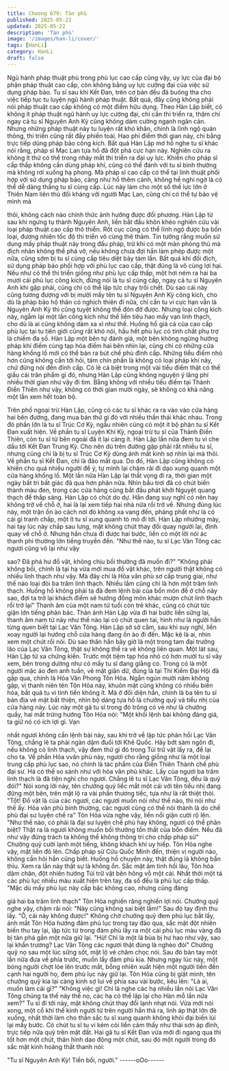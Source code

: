```yaml
---
title: Chương 679: Tàn phù
published: 2025-05-22
updated: 2025-05-22
description: 'Tàn phù'
image: '/images/han-li/cover/'
tags: [HanLi]
category: HanLi
draft: false
---
```


Ngũ hành pháp thuật phù trong phù lục cao cấp cũng vậy, uy lực
của đại bộ phận pháp thuật cao cấp, còn không bằng uy lực
cường đại của việc sử dụng pháp bảo.
Tu sĩ sau khi Kết Đan, trên cơ bản đều đã buông tha cho việc tiếp
tục tu luyện ngũ hành pháp thuật.
Bất quá, đây cũng không phải nói pháp thuật cao cấp không có
một điểm hữu dụng.
Theo Hàn Lập biết, có không ít pháp thuật ngũ hành uy lực cường
đại, chỉ cần thi triển ra, thậm chí ngay cả tu sĩ Nguyên Anh Kỳ
cũng không dám cường ngạnh ngăn cản.
Nhưng những pháp thuật này tu luyện rất khó khăn, chính là lĩnh
ngộ quán thông, thi triển cũng rất đầy phiền toái.
Hao phí điểm thời gian này, chi bằng trực tiếp dùng pháp bảo
công kích.
Bất quá Hàn Lập mơ hồ nghe tu sĩ khác nói rằng, pháp sĩ Mạc
Lan tựa hồ đã đột phá cực hạn này. Nghiên cứu ra không ít thứ
có thể trong nháy mắt thi triển ra đại uy lực.
Khiến cho pháp sĩ cấp thấp không cần dùng pháp khí, cũng có thể
đánh với tu sĩ bình thường mà không rơi xuống hạ phong.
Mà pháp sĩ cao cấp có thể tại linh thuật phối hợp với sử dụng
pháp bảo, càng như hổ thêm cánh, không hề nghi ngờ là có thể
dễ dàng thắng tu sĩ cùng cấp.
Lúc này làm cho một số thế lực lớn ở Thiên Nam liên thủ đối
kháng với người Mạc Lan, cũng chỉ có thể tự bảo vệ mình mà

thôi, không cách nào chính thức ảnh hưởng được đối phương.
Hàn Lập từ sau khi ngưng tụ thành Nguyên Anh, liền bắt đầu
khôn khéo nghiên cứu vài loại pháp thuật cao cấp thô thiển. Rốt
cục cũng có thể lĩnh ngộ được ba bốn loại, đương nhiên tốc độ thi
triển vô cùng thê thảm. Tin tưởng rằng muốn sử dụng mấy pháp
thuật này trong đấu pháp, trừ khi có một màn phòng thủ mà địch
nhân không thể phá vở, nếu không chưa đợi hắn làm phép được
một nữa, cũng sớm bị tu sĩ cùng cấp tiêu diệt bảy tám lần.
Bất quá khi đối địch, sử dụng pháp bảo phối hợp với phù lục cao
cấp, thật đúng là vô cùng lợi hại. Nếu như có thể thi triển giống
như phù lục cấp thấp, một hơi ném ra hai ba mươi cái phù lục
công kích, đừng nói là tu sĩ củng cấp, ngay cả tu sĩ Nguyên Anh
khi gặp phải, cũng chỉ có thể lập tức chạy trối chết.
Dù sao cái này cũng tương đượng với bị mười mấy tên tu sĩ
Nguyên Anh Kỳ công kích, cho dù là pháp bảo hộ thân có nghịch
thiên đi nữa, chỉ cần tu vi cực hạn vẫn là Nguyên Anh Kỳ thì cũng
tuyệt không thể đón đỡ được.
Nhưng loại công kích này, ngẫm lại một lần công kích như thế liền
tiêu hao mấy vạn linh thạch, cho dù là ai cũng không dám xa xỉ
như thế.
Huống hồ giá cả của cao cấp phù lục tại tu tiên giới cũng rất khó
nói, hầu hết phù lục có tính chất phụ trợ là chiếm đa số.
Hàn Lập một bên tự đánh giá, một bên không ngừng hướng pháp
khí điếm cùng tạp hóa điếm hai bên nhìn lại, cũng chỉ có những
cửa hàng khổng lồ mới có thể bán ra bút chế phù đỉnh cấp.
Những tiểu điếm nhỏ hơn cũng không cần tới hỏi, tám chín phần
là không có loại pháp khí này, chứ đừng nói đến đỉnh cấp.
Có lẽ cá biệt trong một vài tiểu điếm thật có thế giấu cái trân
phẩm gì đó, nhưng Hàn Lập cũng không nguyện ý lãng phí nhiều
thời gian như vậy đi tìm. Bằng không với nhiều tiểu điếm tại
Thành Điền Thiên như vậy, không có thời gian mười ngày, sẽ
không có khả năng một lần xem hết toàn bộ.

Trên phố ngoại trừ Hàn Lập, cũng có các tu sĩ khác ra ra vào vào
cửa hàng hai bên đường, đang mua bán thứ gì đó với nhiều thần
thái khác nhau.
Trong đó phần lớn là tu sĩ Trúc Cơ Kỳ, ngẫu nhiên cũng có một ít
bộ phận tu sĩ Kết Đan xuất hiện.
Về phần tu sĩ Luyện Khí Kỳ, ngoại trừ tu sĩ của Thành Điền Thiên,
còn tu sĩ từ bên ngoài đã ít lại càng ít.
Hàn Lập lần nữa đem tu vi che dấu tới Kết Đan Trung Kỳ. Cho
nên dù trên đường gặp phải rất nhiều tu sĩ, nhưng cũng chỉ là bị
tu sĩ Trúc Cơ Kỳ dùng ánh mắt kinh sợ nhìn lại mà thôi. Về phần
tu sĩ Kết Đan, chỉ là đảo mắt qua.
Do đó, Hàn Lập cũng không có khiến cho quá nhiều người để ý,
tự mình lại chậm rãi đi dạo xung quanh một cửa hàng khổng lồ.
Một lần nữa Hàn Lập lại thất vọng đi ra, thời gian một ngày bất tri
bất giác đã qua hơn phân nữa.
Nhìn bầu trơi đã có chút biến thành màu đen, trong các cửa hàng
cũng bắt đầu phát khởi Nguyệt quang thạch để thắp sáng. Hàn
Lập có chút do dự.
Hắn đang suy nghĩ có nên hay không trở về chỗ ở, hai là lại xem
tiếp hai nhà nữa rồi trở về.
Nhưng đúng lúc này, một trận ồn ào cách nơi đó không xa vang
đến, phảng phất như là có cái gì tranh chấp, một ít tu sĩ xung
quanh tò mò đi tới.
Hàn Lập nhướng mày, hai tay lúc này chắp sau lưng, mặt không
chút thay đổi quay người lại, định quay về chỗ ở.
Nhưng hắn chưa đi được hai bước, liền có một lời nói ác thanh
phi thường lớn tiếng truyền đến.
"Như thế nào, tu sĩ Lạc Vân Tông các ngươi cũng vô lại như vậy

sao? Đã phá hư đồ vật, không chịu bồi thường đã muốn đi?"
"Không phải không bồi, chính là tại hạ vừa mới mua đồ vật khác,
trên người thật không có nhiều linh thạch như vậy. Mà đây chỉ là
Hỏa vân phù sơ cấp trung giai, như thế nào loại đòi ba trăm linh
thạch. Nhiều lắm cũng chỉ là hơn một trăm linh thạch. Huống hồ
không phải ta đã đem lệnh bài của bổn môn để ở chỗ này sao, đợi
ta trở lại khách điếm sẽ hướng đồng môn khác mượn chút linh
thạch rồi trở lại" Thanh âm của một nam tử tuổi còn trẻ khác, cũng
có chút tức giận lớn tiếng phản bác.
Thân ảnh Hàn Lập vừa đi hai bước liền sững lại, thanh âm nam
tử này như thế nào lại có chút quen tai, hình như là người hắn
từng quen biết tại Lạc Vân Tông.
Hàn Lập sờ sờ cằm, sau khi suy nghĩ, liền xoay người lại hướng
chỗ cửa hàng đang ồn ào đi đến.
Mặc kệ là ai, nhìn xem một chút rồi nói. Dù sao thân hắn bây giờ
là một trong tam đại trưởng lão của Lạc Vân Tông, thật sự không
thể ra vẻ không liên quan.
Một lát sau, Hàn Lập từ xa chứng kiến. Trước một tiệm tạp hóa
nhỏ có hơn mười tu sĩ vây xem, bên trong dường như có mấy tu
sĩ đang giằng co.
Trong có là một người mặc áo đen anh tuấn, vẻ mặt giận dữ,
đúng là tại Thí Kiếm Đại Hội đã gặp qua, chính là Hỏa Vân Phong
Tôn Hỏa.
Ngắn ngủn mười năm không gặp, vị thanh niên tên Tôn Hỏa này,
khuôn mặt cũng không có nhiều biến hóa, bất quá tu vi tinh tiến
không ít. Mà ở đối diện hắn, chính là ba tên tu sĩ bản địa vẻ mặt
bất thiện, nhìn bộ dáng tựa hồ là chưởng quỹ và tiểu nhị của cửa
hàng này.
Lúc này một gã tu sĩ trong đó trông có vẻ như là chưởng quầy, hai
mắt trừng hướng Tôn Hỏa nói:
"Một khối lệnh bài không đáng giá, ta giữ nó có ích lợi gì. Vạn

nhất ngươi không cần lệnh bài này, sau khi trở về lập tức phản hồi
Lạc Vân Tông, chẳng lẽ ta phải ngàn dặm đuổi tới Khê Quốc. Hãy
bớt sàm ngôn đi, nếu không có linh thạch, vậy đem thứ gì đó
trong Túi trữ vật lấy ra, để lại cho ta. Về phần Hỏa vvân phù này,
ngươi cho rằng giồng như là một loại trung cấp phù lục sao, nó
chính là tác phẩm của Điền Thiên Thành chế phù đại sư. Há có
thể so sánh như với hỏa vân phù khác. Lấy của ngươi ba trăm linh
thạch là đã tiện nghi cho ngươi. Chẳng lẽ tu sĩ Lạc Vân Tông, đều
là quỷ đói?"
Nói xong lời này, tên chưởng quỷ liếc mắt một cái với tên tiểu nhị
đang đứng một bên, trên mặt lộ ra vài phần thương tiếc, tựa như
là rất thiệt thòi.
"Tốt! Đồ vật là của các ngươi, các ngươi muốn nói như thế nào,
thì nói như thế ấy. Hỏa vân phù bình thường, các ngươi cũng có
thể nói thành là do chế phù đại sư luyện chế ra" Tôn Hỏa vừa
nghe vậy, liền nổi giận cười rộ lên.
"Như thế nào, có phải là đại sư luyện chế phù hay không, ngươi
có thể phân biệt? Thật ra là ngươi không muốn bồi thường tổn
thất của bổn điếm. Nếu đã như vậy đừng trách ta không thể
không thông tri cho chấp pháp sử" Chưởng quỷ cười lạnh một
tiếng, không khách khí uy hiếp.
Tôn Hỏa nghe vậy, mặt liền đỏ lên.
Chấp pháp sử Cửu Quốc Minh đến, thiện vị người nào, không
cần hỏi hắn cũng biết.
Huống hồ chuyện này, thật đúng là không bẩn thỉu. Xem ra lần
này thật sự là không ổn.
Sắc mặt âm tình hồi lâu, Tôn hỏa dậm chân, đột nhiên hướng Túi
trữ vật bên hông vỗ một cái.
Nhất thời một tá các phù lục nhiều màu xuất hiện trên tay, đa số
đều là phù lục cấp thấp.
"Mặc dù mấy phù lục này cấp bậc không cao, nhưng cũng đáng

giá hai ba trăm linh thạch" Tôn Hỏa nghiến răng nghiến lợi nói.
Chưởng quỹ nghe vậy, chậm rãi nói:
"Này cũng không sai biệt lắm!" Sau đó tay định thu lấy.
"Ồ, cái này không được!"
Không chờ chưởng quỹ đem phù lục bắt lấy, ánh mắt Tôn Hỏa
hướng đám phù lục trong tay đảo qua, sắc mặt đột nhiên biến thu
tay lại, lập tức từ trong đám phù lấy ra một cái phù lục màu vàng
đã bị tàn phá gần một nữa giữ lại.
"Hừ! Chỉ là một là bùa bị hư hao như vậy, sao lại khẩn trương?
Lạc Vân Tông các ngươi thật đúng là nghèo đói" Chưởng quỹ nọ
sau một lúc sững sốt, mặt lộ vẻ châm chọc nói. Sau đó bàn tay
một lần nữa đưa về phía trước, muốn lấy đám phù kia.
Nhưng ngay lúc này, một bóng người chợt lóe lên trước mắt,
bỗng nhiên xuất hiện một người tiến đến cạnh hai người họ, đem
phù lục này giữ lại.
Tôn Hỏa cũng bị giật mình, tên chưởng quỹ kia lại càng kinh sợ
lui về phía sau vài bước, kêu lên:
"Là ai, muốn làm cái gì?"
"Không việc gì! Chỉ là nghe các hạ nhiều lần nói Lạc Vân Tông
chúng ta thế này thế nọ, các hạ có thể lập lại cho Hàn mỗ lần nữa
xem?" Tu sĩ đi tới này, mặt không chút thay đổi lạnh nhạt nói.
Vừa mới nói xong, một cổ khí thế kinh người từ trên người hắn
thả ra, linh áp thật lớn đè xuống, nhất thời làm cho thần sắc tu sĩ
xung quanh không khỏi đại biến lùi lại mấy bước. Có chút tu sĩ tu
vi kém cỏi liền cảm thấy như thái sơn áp đỉnh, trực tiếp nữa quỳ
trên mặt đất.
Hai gã tu sĩ Kết Đan vừa mới đi ngang qua thì tốt hơn một chút,
thân hình dao động một chút, sau đó một người trong đó sắc mặt
kinh hoàng thất thanh nói:

"Tu sĩ Nguyên Anh Kỳ! Tiền bối, người."
------oOo------
